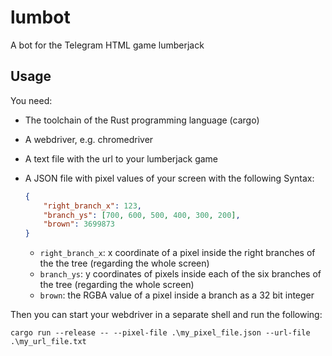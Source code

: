 # lumbot
A bot for the Telegram HTML game lumberjack

## Usage

You need:

* The toolchain of the Rust programming language (cargo)
* A webdriver, e.g. chromedriver
* A text file with the url to your lumberjack game
* A JSON file with pixel values of your screen with the following Syntax:

  ```JSON
  {
      "right_branch_x": 123,
      "branch_ys": [700, 600, 500, 400, 300, 200],
      "brown": 3699873
  }
  ```

  * `right_branch_x`: x coordinate of a pixel inside the right branches of the the tree (regarding the whole screen)
  * `branch_ys`: y coordinates of pixels inside each of the six branches of the tree (regarding the whole screen)
  * `brown`: the RGBA value of a pixel inside a branch as a 32 bit integer

Then you can start your webdriver in a separate shell and run the following:

```
cargo run --release -- --pixel-file .\my_pixel_file.json --url-file .\my_url_file.txt
```
